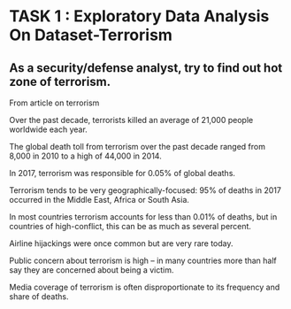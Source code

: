
# TASK 1 : Exploratory Data Analysis On Dataset-Terrorism

## As a security/defense analyst, try to find out hot zone of terrorism.

From article on terrorism

Over the past decade, terrorists killed an average of 21,000 people worldwide each year.

The global death toll from terrorism over the past decade ranged from 8,000 in 2010 to a high of 44,000 in 2014.

In 2017, terrorism was responsible for 0.05% of global deaths.

Terrorism tends to be very geographically-focused: 95% of deaths in 2017 occurred in the Middle East, Africa or South Asia.

In most countries terrorism accounts for less than 0.01% of deaths, but in countries of high-conflict, this can be as much as several percent.

Airline hijackings were once common but are very rare today.

Public concern about terrorism is high – in many countries more than half say they are concerned about being a victim.

Media coverage of terrorism is often disproportionate to its frequency and share of deaths.
